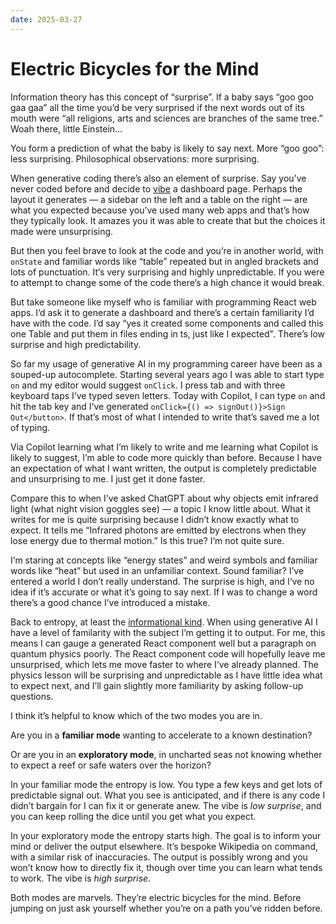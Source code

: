 ```yaml
---
date: 2025-03-27
---
```


# Electric Bicycles for the Mind

Information theory has this concept of “surprise”. If a baby says “goo goo gaa gaa” all the time you’d be very surprised if the next words out of its mouth were “all religions, arts and sciences are branches of the same tree.” Woah there, little Einstein…

You form a prediction of what the baby is likely to say next. More “goo goo”: less surprising. Philosophical observations: more surprising.

When generative coding there’s also an element of surprise. Say you’ve never coded before and decide to [vibe](https://x.com/karpathy/status/1886192184808149383) a dashboard page. Perhaps the layout it generates — a sidebar on the left and a table on the right — are what you expected because you’ve used many web apps and that’s how they typically look. It amazes you it was able to create that but the choices it made were unsurprising.

But then you feel brave to look at the code and you’re in another world, with `onState` and familiar words like “table” repeated but in angled brackets and lots of punctuation. It‘s very surprising and highly unpredictable. If you were to attempt to change some of the code there’s a high chance it would break.

But take someone like myself who is familiar with programming React web apps. I’d ask it to generate a dashboard and there’s a certain familiarity I’d have with the code. I’d say “yes it created some components and called this one Table and put them in files ending in ts, just like I expected". There’s low surprise and high predictability.

So far my usage of generative AI in my programming career have been as a souped-up autocomplete. Starting several years ago I was able to start type `on` and my editor would suggest `onClick`. I press tab and with three keyboard taps I’ve typed seven letters. Today with Copilot, I can type `on` and hit the tab key and I’ve generated `onClick={() => signOut()}>Sign Out</button>`. If that’s most of what I intended to write that’s saved me a lot of typing.

Via Copilot learning what I’m likely to write and me learning what Copilot is likely to suggest, I’m able to code more quickly than before. Because I have an expectation of what I want written, the output is completely predictable and unsurprising to me. I just get it done faster.

Compare this to when I’ve asked ChatGPT about why objects emit infrared light (what night vision goggles see) — a topic I know little about. What it writes for me is quite surprising because I didn’t know exactly what to expect. It tells me “Infrared photons are emitted by electrons when they lose energy due to thermal motion.” Is this true? I‘m not quite sure.

I‘m staring at concepts like “energy states” and weird symbols and familiar words like “heat” but used in an unfamiliar context. Sound familiar? I’ve entered a world I don’t really understand. The surprise is high, and I‘ve no idea if it’s accurate or what it’s going to say next. If I was to change a word there’s a good chance I’ve introduced a mistake.

Back to entropy, at least the [informational kind](<https://en.wikipedia.org/wiki/Entropy_(information_theory)>). When using generative AI I have a level of familarity with the subject I’m getting it to output. For me, this means I can gauge a generated React component well but a paragraph on quantum physics poorly. The React component code will hopefully leave me unsurprised, which lets me move faster to where I’ve already planned. The physics lesson will be surprising and unpredictable as I have little idea what to expect next, and I’ll gain slightly more familiarity by asking follow-up questions.

I think it’s helpful to know which of the two modes you are in.

Are you in a **familiar mode** wanting to accelerate to a known destination?

Or are you in an **exploratory mode**, in uncharted seas not knowing whether to expect a reef or safe waters over the horizon?

In your familiar mode the entropy is low. You type a few keys and get lots of predictable signal out. What you see is anticipated, and if there is any code I didn’t bargain for I can fix it or generate anew. The vibe is _low surprise_, and you can keep rolling the dice until you get what you expect.

In your exploratory mode the entropy starts high. The goal is to inform your mind or deliver the output elsewhere. It’s bespoke Wikipedia on command, with a similar risk of inaccuracies. The output is possibly wrong and you won’t know how to directly fix it, though over time you can learn what tends to work. The vibe is _high surprise_.

Both modes are marvels. They’re electric bicycles for the mind. Before jumping on just ask yourself whether you’re on a path you’ve ridden before.
